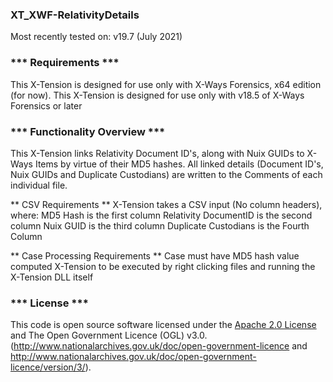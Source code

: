 ### XT_XWF-RelativityDetails
  Most recently tested on: v19.7 (July 2021)

###  *** Requirements ***
  This X-Tension is designed for use only with X-Ways Forensics, x64 edition (for now).
  This X-Tension is designed for use only with v18.5 of X-Ways Forensics or later

###  *** Functionality Overview ***
  This X-Tension links Relativity Document ID's, along with Nuix GUIDs to X-Ways Items
  by virtue of their MD5 hashes. All linked details (Document ID's, Nuix GUIDs and Duplicate
  Custodians) are written to the Comments of each individual file.

  ** CSV Requirements **
  X-Tension takes a CSV input (No column headers), where:
  MD5 Hash is the first column
  Relativity DocumentID is the second column
  Nuix GUID is the third column
  Duplicate Custodians is the Fourth Column

  ** Case Processing Requirements **
  Case must have MD5 hash value computed
  X-Tension to be executed by right clicking files and running the X-Tension DLL itself

### *** License ***
  This code is open source software licensed under the [Apache 2.0 License]("http://www.apache.org/licenses/LICENSE-2.0.html")
  and The Open Government Licence (OGL) v3.0.
  (http://www.nationalarchives.gov.uk/doc/open-government-licence and
  http://www.nationalarchives.gov.uk/doc/open-government-licence/version/3/).
